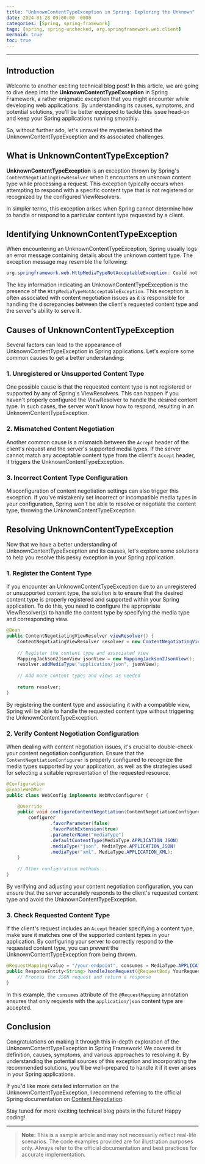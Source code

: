 ```yaml
---
title: "UnknownContentTypeException in Spring: Exploring the Unknown"
date: 2024-01-28 09:00:00 -0000
categories: [Spring, spring-framework]
tags: [spring, spring-unchecked, org.springframework.web.client]
mermaid: true
toc: true
---
```



---

## Introduction

Welcome to another exciting technical blog post! In this article, we are going to dive deep into the **UnknownContentTypeException** in Spring Framework, a rather enigmatic exception that you might encounter while developing web applications. By understanding its causes, symptoms, and potential solutions, you'll be better equipped to tackle this issue head-on and keep your Spring applications running smoothly.

So, without further ado, let's unravel the mysteries behind the UnknownContentTypeException and its associated challenges.

## What is UnknownContentTypeException?

**UnknownContentTypeException** is an exception thrown by Spring's `ContentNegotiatingViewResolver` when it encounters an unknown content type while processing a request. This exception typically occurs when attempting to respond with a specific content type that is not registered or recognized by the configured ViewResolvers.

In simpler terms, this exception arises when Spring cannot determine how to handle or respond to a particular content type requested by a client.

## Identifying UnknownContentTypeException

When encountering an UnknownContentTypeException, Spring usually logs an error message containing details about the unknown content type. The exception message may resemble the following:

```java
org.springframework.web.HttpMediaTypeNotAcceptableException: Could not parse 'Accept' header [...] to determine expected content type [...]`
```

The key information indicating an UnknownContentTypeException is the presence of the `HttpMediaTypeNotAcceptableException`. This exception is often associated with content negotiation issues as it is responsible for handling the discrepancies between the client's requested content type and the server's ability to serve it.

## Causes of UnknownContentTypeException

Several factors can lead to the appearance of UnknownContentTypeException in Spring applications. Let's explore some common causes to get a better understanding:

### 1. Unregistered or Unsupported Content Type

One possible cause is that the requested content type is not registered or supported by any of Spring's ViewResolvers. This can happen if you haven't properly configured the ViewResolver to handle the desired content type. In such cases, the server won't know how to respond, resulting in an UnknownContentTypeException.

### 2. Mismatched Content Negotiation

Another common cause is a mismatch between the `Accept` header of the client's request and the server's supported media types. If the server cannot match any acceptable content type from the client's `Accept` header, it triggers the UnknownContentTypeException.

### 3. Incorrect Content Type Configuration

Misconfiguration of content negotiation settings can also trigger this exception. If you've mistakenly set incorrect or incompatible media types in your configuration, Spring won't be able to resolve or negotiate the content type, throwing the UnknownContentTypeException.

## Resolving UnknownContentTypeException

Now that we have a better understanding of UnknownContentTypeException and its causes, let's explore some solutions to help you resolve this pesky exception in your Spring application.

### 1. Register the Content Type

If you encounter an UnknownContentTypeException due to an unregistered or unsupported content type, the solution is to ensure that the desired content type is properly registered and supported within your Spring application. To do this, you need to configure the appropriate ViewResolver(s) to handle the content type by specifying the media type and corresponding view.

```java
@Bean
public ContentNegotiatingViewResolver viewResolver() {
    ContentNegotiatingViewResolver resolver = new ContentNegotiatingViewResolver();
    
    // Register the content type and associated view
    MappingJackson2JsonView jsonView = new MappingJackson2JsonView();
    resolver.addMediaType("application/json", jsonView);
    
    // Add more content types and views as needed
    
    return resolver;
}
```

By registering the content type and associating it with a compatible view, Spring will be able to handle the requested content type without triggering the UnknownContentTypeException.

### 2. Verify Content Negotiation Configuration

When dealing with content negotiation issues, it's crucial to double-check your content negotiation configuration. Ensure that the `ContentNegotiationConfigurer` is properly configured to recognize the media types supported by your application, as well as the strategies used for selecting a suitable representation of the requested resource.

```java
@Configuration
@EnableWebMvc
public class WebConfig implements WebMvcConfigurer {

    @Override
    public void configureContentNegotiation(ContentNegotiationConfigurer configurer) {
        configurer
                .favorParameter(false)
                .favorPathExtension(true)
                .parameterName("mediaType")
                .defaultContentType(MediaType.APPLICATION_JSON)
                .mediaType("json", MediaType.APPLICATION_JSON)
                .mediaType("xml", MediaType.APPLICATION_XML);
    }
    
    // Other configuration methods...
}
```

By verifying and adjusting your content negotiation configuration, you can ensure that the server accurately responds to the client's requested content type and avoid the UnknownContentTypeException.

### 3. Check Requested Content Type

If the client's request includes an `Accept` header specifying a content type, make sure it matches one of the supported content types in your application. By configuring your server to correctly respond to the requested content type, you can prevent the UnknownContentTypeException from being thrown.

```java
@RequestMapping(value = "/your-endpoint", consumes = MediaType.APPLICATION_JSON_VALUE)
public ResponseEntity<String> handleJsonRequest(@RequestBody YourRequestDto request) {
    // Process the JSON request and return a response
}
```

In this example, the `consumes` attribute of the `@RequestMapping` annotation ensures that only requests with the `application/json` content type are accepted.

## Conclusion

Congratulations on making it through this in-depth exploration of the UnknownContentTypeException in Spring Framework! We covered its definition, causes, symptoms, and various approaches to resolving it. By understanding the potential sources of this exception and incorporating the recommended solutions, you'll be well-prepared to handle it if it ever arises in your Spring applications.

If you'd like more detailed information on the UnknownContentTypeException, I recommend referring to the official Spring documentation on [Content Negotiation](https://docs.spring.io/spring-framework/docs/current/reference/html/web.html#mvc-ann-requestmapping-content-negotiation).

Stay tuned for more exciting technical blog posts in the future! Happy coding!

---

> **Note:** This is a sample article and may not necessarily reflect real-life scenarios. The code examples provided are for illustration purposes only. Always refer to the official documentation and best practices for accurate implementation.